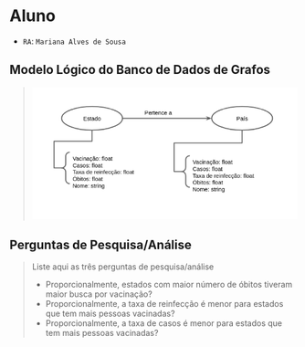 # Aluno
* `RA`: `Mariana Alves de Sousa`

## Modelo Lógico do Banco de Dados de Grafos
> ![Modelo Lógico de Grafos](images/modelo-logico-grafos.png)

## Perguntas de Pesquisa/Análise

> Liste aqui as três perguntas de pesquisa/análise
> * Proporcionalmente, estados com maior número de óbitos tiveram maior busca por vacinação?
> * Proporcionalmente, a taxa de reinfecção é menor para estados que tem mais pessoas vacinadas?
> * Proporcionalmente, a taxa de casos é menor para estados que tem mais pessoas vacinadas?
